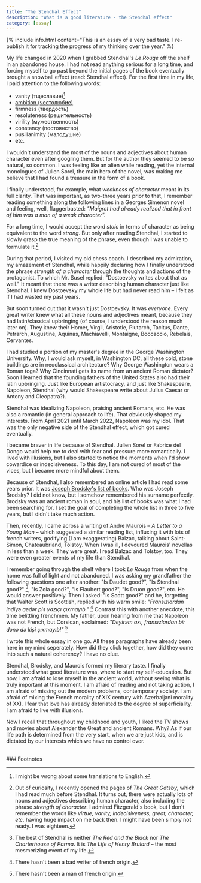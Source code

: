 ```yaml
---
title: "The Stendhal Effect"
description: "What is a good literature - the Stendhal effect"
category: [essay]
---
```


{% include info.html content="This is an essay of a very bad taste. I re-publish it for tracking the progress of my thinking over the year." %}

My life changed in 2020 when I grabbed Stendhal's _Le Rouge_ off the shelf in an abandoned house. I had not read anything serious for a long time, and forcing myself to go past beyond the initial pages of the book eventually brought a snowball effect (read: Stendhal effect). For the first time in my life, I paid attention to the following words:

- vanity (тщеславие)[^1]  
- [ambition (честолюбие)](/writings/translation)
- firmness (твердость) 
- resoluteness (решительность) 
- virility (мужественность) 
- constancy (постоянство)
- pusillanimity (малодушие)
- etc.

I wouldn't understand the most of the nouns and adjectives about human character even after googling them. But for the author they seemed to be so natural, so common. I was feeling like an alien while reading, yet the internal monologues of Julien Sorel, the main hero of the novel, was making me believe that I had found a treasure in the form of a book. 

I finally understood, for example, what _weakness of character_ meant in its full clarity. That was important, as two-three years prior to that, I remember reading something along the following lines in a Georges Simenon novel and feeling, well, flaggerbasted: _"Maigret had already realized that in front of him was a man of a weak character"._ 

For a long time, I would accept the word _stoic_ in terms of character as being equivalent to the word _strong_. But only after reading Stendhal, I started to slowly grasp the true meaning of the phrase, even though I was unable to formulate it.[^2]

During that period, I visited my old chess coach. I described my admiration, my amazement of Stendhal, while happily declaring how I finally understood the phrase _strength of a character_ through the thoughts and actions of the protagonist. To which Mr. Susel replied:
"Dostoevsky writes about that as well." It meant that there was a writer describing human character just like Stendhal. I knew Dostoevsky my whole life but had never read him &ndash; I felt as if I had wasted my past years.

But soon turned out that it wasn't just Dostoevsky. It was _everyone_. Every great writer knew what all these nouns and adjectives meant, because they had latin/classical upbringing (of course, I understood the reason much later on). They knew their Homer, Virgil, Aristotle, Plutarch, Tacitus, Dante, Petrarch, Augustine, Aquinas, Machiavelli, Montaigne, Boccaccio, Rebelais, Cervantes.

I had studied a portion of my master's degree in the George Washington University. Why, I would ask myself, in Washington DC, all these cold, stone buildings are in neoclassical architecture? Why George Washington wears a Roman toga? Why Cincinnati gets its name from an ancient Roman dictator? Soon I learned that the founding fathers of the United States also had their latin upbringing. Just like European artistocracy, and just like Shakespeare, Napoleon, Stendhal (why would Shakespeare write about Julius Caesar or Antony and Cleopatra?).

Stendhal was idealizing Napoleon, praising ancient Romans, etc. He was also a romantic (in general approach to life). That obviously shaped my interests. From April 2021 until March 2022, Napoleon was my idol. That was the only negative side of the Stendhal effect, which got cured eventually. 

I became braver in life because of Stendhal. Julien Sorel or Fabrice del Dongo would help me to deal with fear and pressure more romantically. I lived with illusions, but I also started to notice the moments when I'd show cowardice or indecisiveness. To this day, I am not cured of most of the vices, but I became more mindful about them.

Because of Stendhal, I also remembered an online article I had read some years prior. It was [Joseph Brodsky's list of books](https://www.openculture.com/2013/11/joseph-brodskys-reading-list-for-having-an-intelligent-conversation.html). Who was Joseph Brodsky? I did not know, but I somehow remembered his surname perfectly. Brodsky was an ancient roman in soul, and his list of books was what I had been searching for. I set the goal of completing the whole list in three to five years, but I didn't take much action.

Then, recently, I came across a writing of Andre Maurois &ndash; _A Letter to a Young Man_ &ndash; which suggested a similar reading list, influxing it with lots of french writers, godifying (I am exaggerating) Balzac, talking about Saint-Simon, Chateaubriand, Tolstoy. When I was ill, I devoured Maurois' novellas in less than a week. They were great. I read Balzac and Tolstoy, too. They were even greater events of my life than Stendhal.

I remember going through the shelf where I took _Le Rouge_ from when the home was full of light and not abandoned. I was asking my grandfather the following questions one after another: "Is Daudet good?", "Is Stendhal good?" [^3], "Is Zola good?", "Is Flaubert good?", "Is Druon good?", etc. He would answer positively. Then I asked: "Is Scott good?" and he, forgetting that Walter Scott is Scottish, replied with his warm smile: _"Fransızlardan indiyə qədər pis yazıçı çıxmayıb."_ [^4] Contrast this with another anecdote, this time belittling frenchmen. My father, upon hearing from me that Napoleon was not French, but Corsican, exclaimed: _"Deyirəm axı, fransızlardan bir dənə də kişi çıxmayıb!"_ [^5]

I wrote this whole essay in one go. All these paragraphs have already been here in my mind seperately. How did they click together, how did they come into such a natural coherency? I have no clue.

Stendhal, Brodsky, and Maurois formed my literary taste. I finally understood what good literature was, where to start my self-education. But now, I am afraid to lose myself in the ancient world, without seeing what is truly important at this moment. I am afraid of reading and not taking action, I am afraid of missing out the modern problems, contemporary society. I am afraid of mixing the French morality of XIX century with Azerbaijani morality of XXI. I fear that love has already detoriated to the degree of superficiality. I am afraid to live with illusions.

Now I recall that throughout my childhood and youth, I liked the TV shows and movies about Alexander the Great and ancient Romans. Why? As if our life path is determined from the very start, when we are just kids, and is dictated by our interests which we have no control over.

<br>
### Footnotes 

[^1]: I might be wrong about some translations to English.

[^2]: Out of curiosity, I recently opened the pages of _The Great Gatsby_, which I had read much before Stendhal. It turns out, there were actually lots of nouns and adjectives describing human character, also including the phrase _strength of character_. I admired Fitzgerald's book, but I don't remember the words like _virtue, vanity, indecisiveness, great, character, etc._ having huge impact on me back then. I might have been simply not ready. I was eighteen. 

[^3]: The best of Stendhal is neither _The Red and the Black_ nor _The Charterhouse of Parma_. It is _The Life of Henry Brulard_ &ndash; the most mesmerizing event of my life.

[^4]: There hasn't been a bad writer of french origin.

[^5]: There hasn't been a man of french origin.